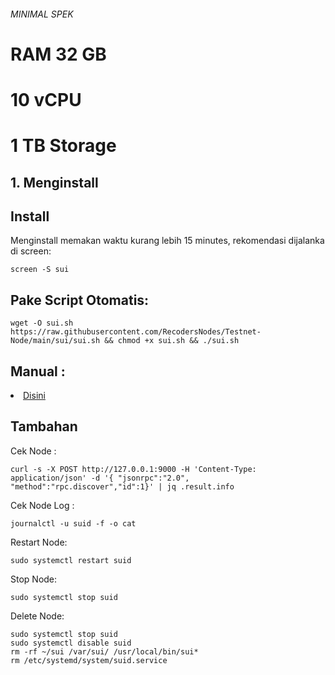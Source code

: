 <h6> MINIMAL SPEK</h6>
<h1>RAM 32 GB</h1>
<h1>10 vCPU</h1>
<h1>1 TB Storage</h1>

## 1. Menginstall

## Install 
Menginstall memakan waktu kurang lebih 15 minutes, rekomendasi dijalanka di screen:
```
screen -S sui
```
## Pake Script Otomatis:
```
wget -O sui.sh https://raw.githubusercontent.com/RecodersNodes/Testnet-Node/main/sui/sui.sh && chmod +x sui.sh && ./sui.sh
```

## Manual :
<li><a href="https://github.comRecodersNodes/Testnet-Node/main/sui/manual_install.md">Disini</a></li>

## Tambahan
Cek Node :
```
curl -s -X POST http://127.0.0.1:9000 -H 'Content-Type: application/json' -d '{ "jsonrpc":"2.0", "method":"rpc.discover","id":1}' | jq .result.info
```

Cek Node Log : 
```
journalctl -u suid -f -o cat
```

Restart Node:
```
sudo systemctl restart suid
```

Stop Node:
```
sudo systemctl stop suid
```

Delete Node:
```
sudo systemctl stop suid
sudo systemctl disable suid
rm -rf ~/sui /var/sui/ /usr/local/bin/sui*
rm /etc/systemd/system/suid.service
```
